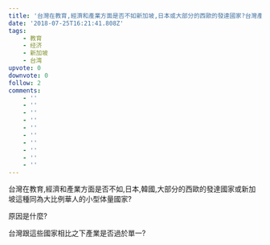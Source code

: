 ```yaml
---
title: '台灣在教育,經濟和產業方面是否不如新加坡,日本或大部分的西歐的發達國家?台灣產業是否過於單一?'
date: '2018-07-25T16:21:41.808Z'
tags:
    - 教育
    - 经济
    - 新加坡
    - 台湾
upvote: 0
downvote: 0
follow: 2
comments:
    - ''
    - ''
    - ''
    - ''
    - ''
    - ''
    - ''
    - ''
    - ''
    - ''
---
```


台灣在教育,經濟和產業方面是否不如,日本,韓國,大部分的西歐的發達國家或新加坡這種同為大比例華人的小型体量國家?

原因是什麼?

台灣跟這些國家相比之下產業是否過於單一?
